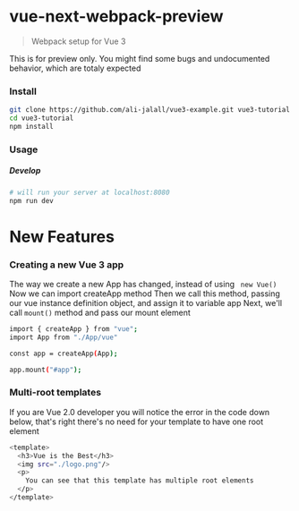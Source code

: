 # vue-next-webpack-preview

> Webpack setup for Vue 3  

This is for preview only. You might find some bugs and undocumented behavior, which are totaly expected


### Install
```sh
git clone https://github.com/ali-jalall/vue3-example.git vue3-tutorial
cd vue3-tutorial
npm install
```
### Usage
##### Develop
```sh
# will run your server at localhost:8080
npm run dev
```

# New Features

### Creating a new Vue 3 app
The way we create a new App has changed, instead of using ``` new Vue()``` 
Now we can import createApp method 
Then we call this method, passing our vue instance definition object, and assign it to variable app
Next, we'll call ``` mount() ``` method and pass our mount element
```sh
import { createApp } from "vue";
import App from "./App/vue"

const app = createApp(App);

app.mount("#app");

```

### Multi-root templates
If you are Vue 2.0 developer you will notice the error in the code down below, that's right there's no need for your template to have one root element 

```sh
<template>
  <h3>Vue is the Best</h3>
  <img src="./logo.png"/>
  <p>
    You can see that this template has multiple root elements
  </p>
</template>
```